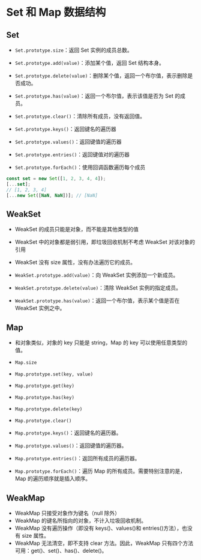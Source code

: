 # Set 和 Map 数据结构

## Set

- `Set.prototype.size`：返回 Set 实例的成员总数。
- `Set.prototype.add(value)`：添加某个值，返回 Set 结构本身。
- `Set.prototype.delete(value)`：删除某个值，返回一个布尔值，表示删除是否成功。
- `Set.prototype.has(value)`：返回一个布尔值，表示该值是否为 Set 的成员。
- `Set.prototype.clear()`：清除所有成员，没有返回值。

- `Set.prototype.keys()`：返回键名的遍历器
- `Set.prototype.values()`：返回键值的遍历器
- `Set.prototype.entries()`：返回键值对的遍历器
- `Set.prototype.forEach()`：使用回调函数遍历每个成员

```js
const set = new Set([1, 2, 3, 4, 4]);
[...set];
// [1, 2, 3, 4]
[...new Set([NaN, NaN])]; // [NaN]
```

## WeakSet

- WeakSet 的成员只能是对象，而不能是其他类型的值
- WeakSet 中的对象都是弱引用，即垃圾回收机制不考虑 WeakSet 对该对象的引用
- WeakSet 没有 size 属性，没有办法遍历它的成员。

- `WeakSet.prototype.add(value)`：向 WeakSet 实例添加一个新成员。
- `WeakSet.prototype.delete(value)`：清除 WeakSet 实例的指定成员。
- `WeakSet.prototype.has(value)`：返回一个布尔值，表示某个值是否在 WeakSet 实例之中。

## Map

- 和对象类似，对象的 key 只能是 string，Map 的 key 可以使用任意类型的值。
- `Map.size`
- `Map.prototype.set(key, value)`
- `Map.prototype.get(key)`
- `Map.prototype.has(key)`
- `Map.prototype.delete(key)`
- `Map.prototype.clear()`

- `Map.prototype.keys()`：返回键名的遍历器。
- `Map.prototype.values()`：返回键值的遍历器。
- `Map.prototype.entries()`：返回所有成员的遍历器。
- `Map.prototype.forEach()`：遍历 Map 的所有成员。需要特别注意的是，Map 的遍历顺序就是插入顺序。

## WeakMap

- WeakMap 只接受对象作为键名（null 除外）
- WeakMap 的键名所指向的对象，不计入垃圾回收机制。
- WeakMap 没有遍历操作（即没有 keys()、values()和 entries()方法），也没有 size 属性。
- WeakMap 无法清空，即不支持 clear 方法。因此，WeakMap 只有四个方法可用：get()、set()、has()、delete()。
